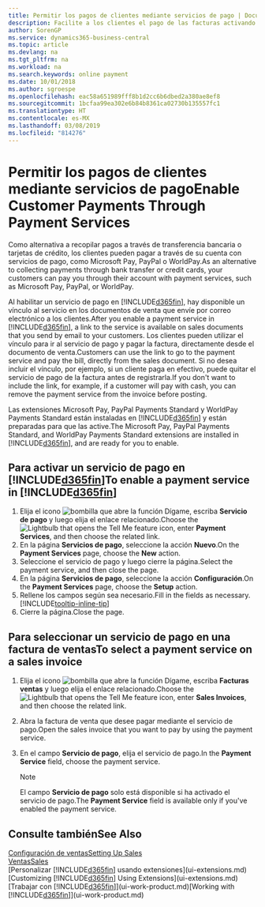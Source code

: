 ```yaml
---
title: Permitir los pagos de clientes mediante servicios de pago | Documentos de Microsoft
description: Facilite a los clientes el pago de las facturas activando los servicios de pago.
author: SorenGP
ms.service: dynamics365-business-central
ms.topic: article
ms.devlang: na
ms.tgt_pltfrm: na
ms.workload: na
ms.search.keywords: online payment
ms.date: 10/01/2018
ms.author: sgroespe
ms.openlocfilehash: eac58a651989fff8b1d2cc6b6dbed2a380ae8ef8
ms.sourcegitcommit: 1bcfaa99ea302e6b84b8361ca02730b135557fc1
ms.translationtype: HT
ms.contentlocale: es-MX
ms.lasthandoff: 03/08/2019
ms.locfileid: "814276"
---
```

# <a name="enable-customer-payments-through-payment-services"></a><span data-ttu-id="19083-103">Permitir los pagos de clientes mediante servicios de pago</span><span class="sxs-lookup"><span data-stu-id="19083-103">Enable Customer Payments Through Payment Services</span></span>
<span data-ttu-id="19083-104">Como alternativa a recopilar pagos a través de transferencia bancaria o tarjetas de crédito, los clientes pueden pagar a través de su cuenta con servicios de pago, como Microsoft Pay, PayPal o WorldPay.</span><span class="sxs-lookup"><span data-stu-id="19083-104">As an alternative to collecting payments through bank transfer or credit cards, your customers can pay you through their account with payment services, such as Microsoft Pay, PayPal, or WorldPay.</span></span>  

<span data-ttu-id="19083-105">Al habilitar un servicio de pago en [!INCLUDE[d365fin](includes/d365fin_md.md)], hay disponible un vínculo al servicio en los documentos de venta que envíe por correo electrónico a los clientes.</span><span class="sxs-lookup"><span data-stu-id="19083-105">After you enable a payment service in [!INCLUDE[d365fin](includes/d365fin_md.md)], a link to the service is available on sales documents that you send by email to your customers.</span></span> <span data-ttu-id="19083-106">Los clientes pueden utilizar el vínculo para ir al servicio de pago y pagar la factura, directamente desde el documento de venta.</span><span class="sxs-lookup"><span data-stu-id="19083-106">Customers can use the link to go to the payment service and pay the bill, directly from the sales document.</span></span> <span data-ttu-id="19083-107">Si no desea incluir el vínculo, por ejemplo, si un cliente paga en efectivo, puede quitar el servicio de pago de la factura antes de registrarla.</span><span class="sxs-lookup"><span data-stu-id="19083-107">If you don't want to include the link, for example, if a customer will pay with cash, you can remove the payment service from the invoice before posting.</span></span>  

<span data-ttu-id="19083-108">Las extensiones Microsoft Pay, PayPal Payments Standard y WorldPay Payments Standard están instaladas en [!INCLUDE[d365fin](includes/d365fin_md.md)] y están preparadas para que las active.</span><span class="sxs-lookup"><span data-stu-id="19083-108">The Microsoft Pay, PayPal Payments Standard, and WorldPay Payments Standard extensions are installed in [!INCLUDE[d365fin](includes/d365fin_md.md)], and are ready for you to enable.</span></span>  

## <a name="to-enable-a-payment-service-in-included365finincludesd365finmdmd"></a><span data-ttu-id="19083-109">Para activar un servicio de pago en [!INCLUDE[d365fin](includes/d365fin_md.md)]</span><span class="sxs-lookup"><span data-stu-id="19083-109">To enable a payment service in [!INCLUDE[d365fin](includes/d365fin_md.md)]</span></span>
1. <span data-ttu-id="19083-110">Elija el icono ![bombilla que abre la función Dígame](media/ui-search/search_small.png "Dígame que desea hacer"), escriba **Servicio de pago** y luego elija el enlace relacionado.</span><span class="sxs-lookup"><span data-stu-id="19083-110">Choose the ![Lightbulb that opens the Tell Me feature](media/ui-search/search_small.png "Tell me what you want to do") icon, enter **Payment Services**, and then choose the related link.</span></span>  
2. <span data-ttu-id="19083-111">En la página **Servicios de pago**, seleccione la acción **Nuevo**.</span><span class="sxs-lookup"><span data-stu-id="19083-111">On the **Payment Services** page, choose the **New** action.</span></span>  
3. <span data-ttu-id="19083-112">Seleccione el servicio de pago y luego cierre la página.</span><span class="sxs-lookup"><span data-stu-id="19083-112">Select the payment service, and then close the page.</span></span>  
4. <span data-ttu-id="19083-113">En la página **Servicios de pago**, seleccione la acción **Configuración**.</span><span class="sxs-lookup"><span data-stu-id="19083-113">On the **Payment Services** page, choose the **Setup** action.</span></span>  
5. <span data-ttu-id="19083-114">Rellene los campos según sea necesario.</span><span class="sxs-lookup"><span data-stu-id="19083-114">Fill in the fields as necessary.</span></span> [!INCLUDE[tooltip-inline-tip](includes/tooltip-inline-tip_md.md)]  
6. <span data-ttu-id="19083-115">Cierre la página.</span><span class="sxs-lookup"><span data-stu-id="19083-115">Close the page.</span></span>  

## <a name="to-select-a-payment-service-on-a-sales-invoice"></a><span data-ttu-id="19083-116">Para seleccionar un servicio de pago en una factura de ventas</span><span class="sxs-lookup"><span data-stu-id="19083-116">To select a payment service on a sales invoice</span></span>
1. <span data-ttu-id="19083-117">Elija el icono ![bombilla que abre la función Dígame](media/ui-search/search_small.png "Dígame que desea hacer"), escriba **Facturas ventas** y luego elija el enlace relacionado.</span><span class="sxs-lookup"><span data-stu-id="19083-117">Choose the ![Lightbulb that opens the Tell Me feature](media/ui-search/search_small.png "Tell me what you want to do") icon, enter **Sales Invoices**, and then choose the related link.</span></span>  
2. <span data-ttu-id="19083-118">Abra la factura de venta que desee pagar mediante el servicio de pago.</span><span class="sxs-lookup"><span data-stu-id="19083-118">Open the sales invoice that you want to pay by using the payment service.</span></span>  
3. <span data-ttu-id="19083-119">En el campo **Servicio de pago**, elija el servicio de pago.</span><span class="sxs-lookup"><span data-stu-id="19083-119">In the **Payment Service** field, choose the payment service.</span></span>  

    > [!NOTE]  
    > <span data-ttu-id="19083-120">El campo **Servicio de pago** solo está disponible si ha activado el servicio de pago.</span><span class="sxs-lookup"><span data-stu-id="19083-120">The **Payment Service** field is available only if you've enabled the payment service.</span></span>  

## <a name="see-also"></a><span data-ttu-id="19083-121">Consulte también</span><span class="sxs-lookup"><span data-stu-id="19083-121">See Also</span></span>  
[<span data-ttu-id="19083-122">Configuración de ventas</span><span class="sxs-lookup"><span data-stu-id="19083-122">Setting Up Sales</span></span>](sales-setup-sales.md)  
[<span data-ttu-id="19083-123">Ventas</span><span class="sxs-lookup"><span data-stu-id="19083-123">Sales</span></span>](sales-manage-sales.md)  
<span data-ttu-id="19083-124">[Personalizar [!INCLUDE[d365fin](includes/d365fin_md.md)] usando extensiones](ui-extensions.md)</span><span class="sxs-lookup"><span data-stu-id="19083-124">[Customizing [!INCLUDE[d365fin](includes/d365fin_md.md)] Using Extensions](ui-extensions.md)</span></span>  
<span data-ttu-id="19083-125">[Trabajar con [!INCLUDE[d365fin](includes/d365fin_md.md)]](ui-work-product.md)</span><span class="sxs-lookup"><span data-stu-id="19083-125">[Working with [!INCLUDE[d365fin](includes/d365fin_md.md)]](ui-work-product.md)</span></span>  
